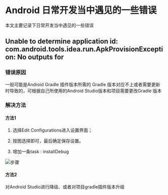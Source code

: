 
# Android 日常开发当中遇见的一些错误

本文主要记录下日常开发当中遇见的一些错误

## Unable to determine application id: com.android.tools.idea.run.ApkProvisionException: No outputs for

### 错误原因

一般可能是Android Gradle 插件版本所需的 Gradle 版本对应不上或者需要更新时导致的，可根据自己所使用的Android Studio版本和项目需要更改Gradle 版本

### 解决方法

#### 方法1

1. 选择Edit Configurations进入设置界面；

2. 按图选择即可，最后确定保存设置。

3. 增加一条task : installDebug

![步骤](images/WX20200707-1046472x.jpg)

#### 方法2

对Android Studio进行降级、或者对项目gradle插件版本升级


